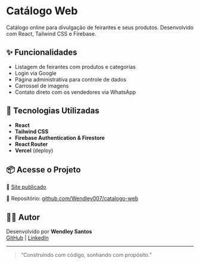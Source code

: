 # Catálogo Web

Catálogo online para divulgação de feirantes e seus produtos. Desenvolvido com React, Tailwind CSS e Firebase.

## ✨ Funcionalidades

- Listagem de feirantes com produtos e categorias
- Login via Google
- Página administrativa para controle de dados
- Carrossel de imagens
- Contato direto com os vendedores via WhatsApp

## 🚀 Tecnologias Utilizadas

- **React**
- **Tailwind CSS**
- **Firebase Authentication & Firestore**
- **React Router**
- **Vercel** (deploy)

## 📦 Acesse o Projeto

🔗 [Site publicado](https://feiralivre.vercel.app/)

📂 Repositório: [github.com/Wendley007/catalogo-web](https://github.com/Wendley007/catalogo-web)

## 🙋‍♂️ Autor

Desenvolvido por **Wendley Santos**  
[GitHub](https://github.com/Wendley007) | [LinkedIn](https://www.linkedin.com/in/wendley-santos-248159219)

---

> “Construindo com código, sonhando com propósito.”

